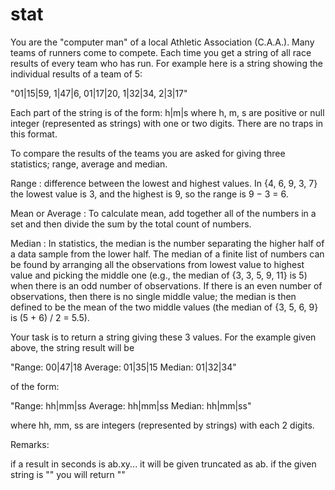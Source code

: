 # stat

You are the "computer man" of a local Athletic Association (C.A.A.). Many teams of runners come to compete. Each time you get a string of all race results of every team who has run. For example here is a string showing the individual results of a team of 5:

"01|15|59, 1|47|6, 01|17|20, 1|32|34, 2|3|17"

Each part of the string is of the form: h|m|s where h, m, s are positive or null integer (represented as strings) with one or two digits. There are no traps in this format.

To compare the results of the teams you are asked for giving three statistics; range, average and median.

Range : difference between the lowest and highest values. In {4, 6, 9, 3, 7} the lowest value is 3, and the highest is 9, so the range is 9 − 3 = 6.

Mean or Average : To calculate mean, add together all of the numbers in a set and then divide the sum by the total count of numbers.

Median : In statistics, the median is the number separating the higher half of a data sample from the lower half. The median of a finite list of numbers can be found by arranging all the observations from lowest value to highest value and picking the middle one (e.g., the median of {3, 3, 5, 9, 11} is 5) when there is an odd number of observations. If there is an even number of observations, then there is no single middle value; the median is then defined to be the mean of the two middle values (the median of {3, 5, 6, 9} is (5 + 6) / 2 = 5.5).

Your task is to return a string giving these 3 values. For the example given above, the string result will be

"Range: 00|47|18 Average: 01|35|15 Median: 01|32|34"

of the form:

"Range: hh|mm|ss Average: hh|mm|ss Median: hh|mm|ss"

where hh, mm, ss are integers (represented by strings) with each 2 digits.

Remarks:

if a result in seconds is ab.xy... it will be given truncated as ab.
if the given string is "" you will return ""
